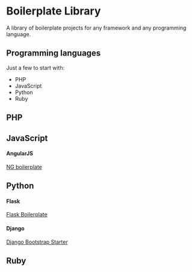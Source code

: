 # Boilerplate Library

A library of boilerplate projects for any framework and any programming language.

## Programming languages

Just a few to start with:

- PHP
- JavaScript
- Python
- Ruby

## PHP

## JavaScript

#### AngularJS

[NG boilerplate](https://github.com/ngbp/ng-boilerplate)

## Python

#### Flask

[Flask Boilerplate](https://github.com/mjhea0/flask-boilerplate)

#### Django

[Django Bootstrap Starter](https://github.com/sammla/django-bootstrap-starter)

## Ruby
